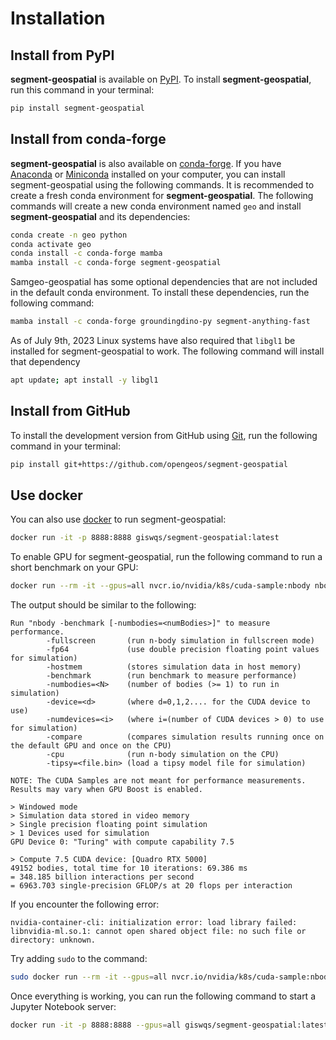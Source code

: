 # Installation

## Install from PyPI

**segment-geospatial** is available on [PyPI](https://pypi.org/project/segment-geospatial/). To install **segment-geospatial**, run this command in your terminal:

```bash
pip install segment-geospatial
```

## Install from conda-forge

**segment-geospatial** is also available on [conda-forge](https://anaconda.org/conda-forge/segment-geospatial). If you have
[Anaconda](https://www.anaconda.com/distribution/#download-section) or [Miniconda](https://docs.conda.io/en/latest/miniconda.html) installed on your computer, you can install segment-geospatial using the following commands. It is recommended to create a fresh conda environment for **segment-geospatial**. The following commands will create a new conda environment named `geo` and install **segment-geospatial** and its dependencies:

```bash
conda create -n geo python
conda activate geo
conda install -c conda-forge mamba
mamba install -c conda-forge segment-geospatial
```

Samgeo-geospatial has some optional dependencies that are not included in the default conda environment. To install these dependencies, run the following command:

```bash
mamba install -c conda-forge groundingdino-py segment-anything-fast
```

As of July 9th, 2023 Linux systems have also required that `libgl1` be installed for segment-geospatial to work. The following command will install that dependency

```bash
apt update; apt install -y libgl1
```

## Install from GitHub

To install the development version from GitHub using [Git](https://git-scm.com/), run the following command in your terminal:

```bash
pip install git+https://github.com/opengeos/segment-geospatial
```

## Use docker

You can also use [docker](https://hub.docker.com/r/giswqs/segment-geospatial/) to run segment-geospatial:

```bash
docker run -it -p 8888:8888 giswqs/segment-geospatial:latest
```

To enable GPU for segment-geospatial, run the following command to run a short benchmark on your GPU:

```bash
docker run --rm -it --gpus=all nvcr.io/nvidia/k8s/cuda-sample:nbody nbody -gpu -benchmark
```

The output should be similar to the following:

```text
Run "nbody -benchmark [-numbodies=<numBodies>]" to measure performance.
        -fullscreen       (run n-body simulation in fullscreen mode)
        -fp64             (use double precision floating point values for simulation)
        -hostmem          (stores simulation data in host memory)
        -benchmark        (run benchmark to measure performance)
        -numbodies=<N>    (number of bodies (>= 1) to run in simulation)
        -device=<d>       (where d=0,1,2.... for the CUDA device to use)
        -numdevices=<i>   (where i=(number of CUDA devices > 0) to use for simulation)
        -compare          (compares simulation results running once on the default GPU and once on the CPU)
        -cpu              (run n-body simulation on the CPU)
        -tipsy=<file.bin> (load a tipsy model file for simulation)

NOTE: The CUDA Samples are not meant for performance measurements. Results may vary when GPU Boost is enabled.

> Windowed mode
> Simulation data stored in video memory
> Single precision floating point simulation
> 1 Devices used for simulation
GPU Device 0: "Turing" with compute capability 7.5

> Compute 7.5 CUDA device: [Quadro RTX 5000]
49152 bodies, total time for 10 iterations: 69.386 ms
= 348.185 billion interactions per second
= 6963.703 single-precision GFLOP/s at 20 flops per interaction
```

If you encounter the following error:

```text
nvidia-container-cli: initialization error: load library failed: libnvidia-ml.so.1: cannot open shared object file: no such file or directory: unknown.
```

Try adding `sudo` to the command:

```bash
sudo docker run --rm -it --gpus=all nvcr.io/nvidia/k8s/cuda-sample:nbody nbody -gpu -benchmark
```

Once everything is working, you can run the following command to start a Jupyter Notebook server:

```bash
docker run -it -p 8888:8888 --gpus=all giswqs/segment-geospatial:latest
```
